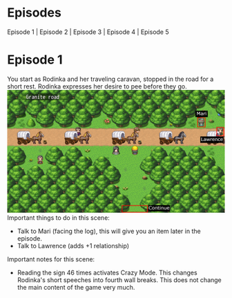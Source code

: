 # Episodes
Episode 1 | Episode 2 | Episode 3 | Episode 4 | Episode 5

# Episode 1

You start as Rodinka and her traveling caravan, stopped in the road for a short rest. Rodinka expresses her desire to pee before they go.
![alt text](https://github.com/hiccup444/TodRLAwalkthrough/blob/main/images/ch1-road.png?raw=true)
Important things to do in this scene:

- Talk to Mari (facing the log), this will give you an item later in the episode.
- Talk to Lawrence (adds +1 relationship)

Important notes for this scene:
- Reading the sign 46 times activates Crazy Mode. This changes Rodinka's short speeches into fourth wall breaks. This does not change the main content of the game very much.
